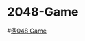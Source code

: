 # 2048-Game
#[@048 Game](https://github.com/MaiElkhodery/2048-Game/assets/105084125/158e2986-1f2a-42fd-b789-149c5e0c72ff)
